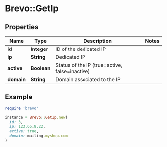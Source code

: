 # Brevo::GetIp

## Properties

| Name | Type | Description | Notes |
| ---- | ---- | ----------- | ----- |
| **id** | **Integer** | ID of the dedicated IP |  |
| **ip** | **String** | Dedicated IP |  |
| **active** | **Boolean** | Status of the IP (true&#x3D;active, false&#x3D;inactive) |  |
| **domain** | **String** | Domain associated to the IP |  |

## Example

```ruby
require 'brevo'

instance = Brevo::GetIp.new(
  id: 3,
  ip: 123.65.8.22,
  active: true,
  domain: mailing.myshop.com
)
```

